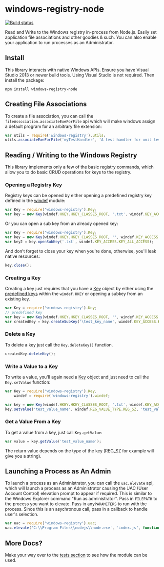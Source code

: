 # windows-registry-node

[![Build status](https://ci.appveyor.com/api/projects/status/ot69wbkyrcv7ig3p/branch/master?svg=true)](https://ci.appveyor.com/project/sedouard/windows-registry-node/branch/master)

Read and Write to the Windows registry in-process from Node.js. Easily set application file associations and other goodies &amp; such. You can also enable your application to run processes as an Administrator.

## Install

This library interacts with native Windows APIs. Ensure you have Visual Studio 2013 or newer build tools. Using Visual Studio is not 
required. Then install the package:

```
npm install windows-registry-node
```

## Creating File Associations

To create a file association, you can call the `fileAssociation.associateExeForFile` api which will make windows assign a default program for
an arbitrary file extension:

```js
var utils = require('windows-registry').utils;
utils.associateExeForFile('myTestHandler', 'A test handler for unit tests', 'C:\\path\\to\\icon', 'C:\\Program Files\\nodejs\\node.exe %1', '.zzz');
```
## Reading / Writing to the Windows Registry

This library implements only a few of the basic registry commands, which allow you to do basic CRUD 
operations for keys to the registry.

### Opening a Registry Key

Registry keys can be opened by either opening a predefined registry key defined in the [windef](lib/windef.js) module:

```js
var Key = require('windows-registry').Key;
var key = new Key(windef.HKEY.HKEY_CLASSES_ROOT, '.txt', windef.KEY_ACCESS.KEY_ALL_ACCESS);
```

Or you can open a sub key from an already opened key:

```js
var Key = require('windows-registry').Key;
var key = new Key(windef.HKEY.HKEY_CLASSES_ROOT, '', windef.KEY_ACCESS.KEY_ALL_ACCESS);
var key2 = key.openSubKey('.txt', windef.KEY_ACCESS.KEY_ALL_ACCESS);
```

And don't forget to close your key when you're done, otherwise, you'll leak native resources:

```js
key.close();
```

### Creating a Key

Creating a key just requires that you have a [Key](lib/key.js) object by either using the [predefined keys](https://github.com/CatalystCode/windows-registry-node/blob/master/lib/windef.js#L27) within the `windef.HKEY` or opening a subkey from an existing key.

```js
var Key = require('windows-registry').Key;
// predefined key
var key = new Key(windef.HKEY.HKEY_CLASSES_ROOT, '', windef.KEY_ACCESS.KEY_ALL_ACCESS);
var createdKey = key.createSubKey('\test_key_name', windef.KEY_ACCESS.KEY_ALL_ACCESS);
```

### Delete a Key

To delete a key just call the `Key.deleteKey()` function.

```js
createdKey.deleteKey();
```

### Write a Value to a Key

To write a value, you'll again need a [Key](lib/key.js) object and just need to call the `Key.setValue` function:

```js
var Key = require('windows-registry').Key,
	windef = require('windows-registry').windef;

var key = new Key(windef.HKEY.HKEY_CLASSES_ROOT, '.txt', windef.KEY_ACCESS.KEY_ALL_ACCESS);
key.setValue('test_value_name', windef.REG_VALUE_TYPE.REG_SZ, 'test_value');
``` 

### Get a Value From a Key

To get a value from a key, just call `Key.getValue`:

```js
var value = key.getValue('test_value_name');
```

The return value depends on the type of the key (REG_SZ for example will give you a string).

## Launching a Process as An Admin

To launch a process as an Administrator, you can call the `uac.elevate` api, which will launch a process as an Administrator causing the UAC (User Account Control) elevation prompt to appear if required. This is similar to the Windows Explorer command "Run as administrator".  Pass in `FILEPATH` to the process you want to elevate. Pass in any`PARAMETERS` to run with the process. Since this is an asychronous call, pass in a callback to handle user's selection.

```js
var uac = require('windows-registry').uac;
uac.elevate('C:\\Program Files\\nodejs\\node.exe', 'index.js', function (err, result){console.log('callback');});
```

## More Docs?

Make your way over to the [tests section](test) to see how the module can be used.

